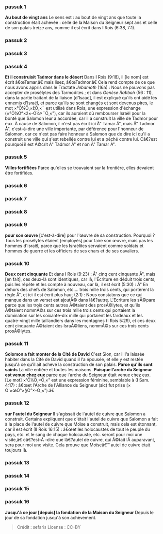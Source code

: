 
### passuk 1
<b>Au bout de vingt ans</b> Le sens est : au bout de vingt ans que toute la construction était achevée : celle de la Maison du Seigneur sept ans et celle de son palais treize ans, comme il est écrit dans I Rois (6:38, 7:1).

### passuk 2

### passuk 3

### passuk 4
<b>Et il construisit Tadmor dans le désert</b> Dans I Rois (9:18), il [le nom] est écrit â€œTamar,â€ mais lisez, â€œTadmor.â€ Cela rend compte de ce que nous avons appris dans le Tractate <i>Jebamoth</i> (16a) : Nous ne pouvons pas accepter de prosélytes des Tarmodites ; et dans <i>Genèse Rabbah</i> (56 : 11), dans la partie traitant de la liaison [d'Isaac], il est expliqué qu'ils ont aidé les ennemis d'Israël, et parce qu'ils se sont changés et sont devenus pires, le mot ×ªÖ¼Ö¸×žÖ¸×¨ est utilisé dans Rois, une expression d'échange (×ªÖ¼Ö°×ž×-Ö¼×¨Ö¸×"), car ils auraient dû rembourser Israël pour la bonté que Salomon leur a accordée, car il a construit la ville de Tadmor pour eux. À cause de Salomon, il n'est pas écrit ici Â" Tamar Â", mais Â" Tadmor Â", c'est-à-dire une ville importante, par déférence pour l'honneur de Salomon, car ce n'est pas faire honneur à Salomon que de dire ici qu'il a construit une ville qui s'est rebellée contre lui et a péché contre lui. Câ€?est pourquoi il est Ã©crit Â" Tadmor Â" et non Â" Tamar Â".

### passuk 5
<b>Villes fortifiées</b> Parce qu'elles se trouvaient sur la frontière, elles devaient être fortifiées.

### passuk 6

### passuk 7

### passuk 8

### passuk 9
<b>pour son œuvre</b> [c'est-à-dire] pour l'œuvre de sa construction. Pourquoi ? Tous les prosélytes étaient [employés] pour faire son œuvre, mais pas les hommes d'Israël, parce que les Israélites servaient comme soldats et hommes de guerre et les officiers de ses chars et de ses cavaliers.

### passuk 10
<b>Deux cent cinquante</b> Et dans I Rois (9:23) : Â" cinq cent cinquante Â", mais [en fait], ces deux-là sont identiques, car là, l'Écriture en déduit trois cents, puis les répète et les compte à nouveau, car là, il est écrit (5:30) : Â" En dehors des chefs de Salomon, etc.... trois mille trois cents, qui portèrent la règle Â", et ici il est écrit plus haut (2:1) : Nous constatons que ce qui manque dans un verset est ajoutÃ© dans lâ€?autre. L'Ecriture les sÃ©pare parce que les trois cents autres Ã©taient des prosÃ©lytes, et qu'ils Ã©taient nommÃ©s sur ces trois mille trois cents qui portaient la domination sur les soixante-dix mille qui portaient les fardeaux et les quatre-vingt mille taillandiers dans les montagnes (I Rois 5:29), et ces deux cent cinquante Ã©taient des IsraÃ©liens, nommÃ©s sur ces trois cents prosÃ©lytes.

### passuk 11
<b>Solomon a fait monter de la Cité de David</b> C'est Sion, car il l'a laissée habiter dans la Cité de David quand il l'a épousée, et elle y est restée jusqu'à ce qu'il ait achevé la construction de son palais.
<b>Parce qu'ils sont saints</b> La ville entière et toutes les maisons.
<b>Puisque l'arche du Seigneur est venue chez eux</b> parce que l'arche du Seigneur était venue chez eux. [Le mot] ×'Ö¼Ö¸×Ö¸×" est une expression féminine, semblable à (I Sam. 4:17) : â€œet l'Arche de l'Alliance du Seigneur (sic) fut prise (× Ö'×œÖ°×§Ö°×-Ö¸×").â€

### passuk 12
<b>sur l'autel du Seigneur</b> Il s'agissait de l'autel de cuivre que Salomon a construit. Certains expliquent que c'était l'autel de cuivre que Salomon a fait à la place de l'autel de cuivre que Moïse a construit, mais cela est étonnant, car il est écrit (II Rois 16:15) : â€œet les holocaustes de tout le peuple du pays, etc. et le sang de chaque holocauste, etc. seront pour moi une visite,â€ câ€?est-Ã -dire que lâ€?autel de cuivre, qui Ã©tait lÃ auparavant, sera pour moi une visite. Cela prouve que Moïseâ€™ autel de cuivre était toujours là.

### passuk 13

### passuk 14

### passuk 15

### passuk 16
<b>Jusqu'à ce jour [depuis] la fondation de la Maison du Seigneur</b> Depuis le jour de sa fondation jusqu'à son achèvement.

>Crédit : sefaris
>License : CC-BY